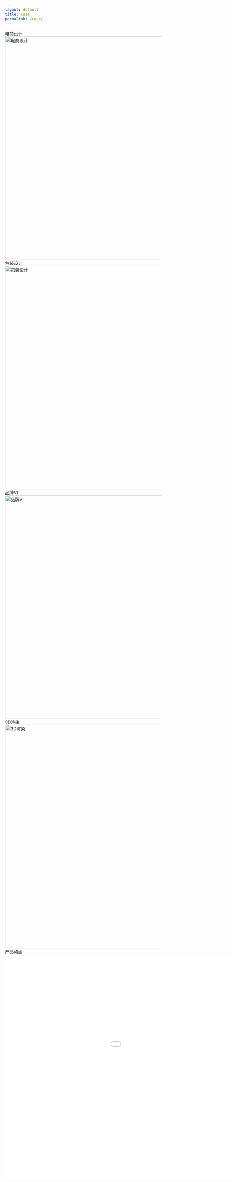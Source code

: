 ```yaml
---
layout: default
title: Case
permalink: /case/
---
```


<section class="case-section">

  <!-- 电商设计 -->
  <div class="case-block">
    <div class="case-text">电商设计</div>
    <div class="case-img">
      <img src="https://s21.ax1x.com/2025/08/21/pVDisVU.jpg" alt="电商设计" width="1280" height="720">
    </div>
  </div>

  <!-- 包装设计 -->
  <div class="case-block">
    <div class="case-text">包装设计</div>
    <div class="case-img">
      <img src="https://s21.ax1x.com/2025/08/26/pVyDo90.jpg" alt="包装设计" width="1280" height="720">
    </div>
  </div>

  <!-- 品牌VI -->
  <div class="case-block">
    <div class="case-text">品牌VI</div>
    <div class="case-img">
      <img src="https://s21.ax1x.com/2025/08/28/pV6aJYV.jpg" alt="品牌VI" width="1280" height="720">
    </div>
  </div>

  <!-- 3D渲染 -->
  <div class="case-block">
    <div class="case-text">3D渲染</div>
    <div class="case-img">
      <img src="https://s21.ax1x.com/2025/08/28/pV6aYWT.jpg" alt="3D渲染" width="1280" height="720">
    </div>
  </div>

<!-- 产品动画 -->
<div class="case-block">
  <div class="case-text">产品动画</div>
  <div class="case-img">
    <iframe src="//player.bilibili.com/player.html?bvid=BV1VdekzyE52&page=1&autoplay=0"
            scrolling="no" 
            frameborder="no" 
            allowfullscreen="true"
            width="1280" 
            height="720">
    </iframe>
  </div>
</div>




